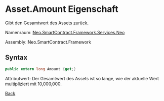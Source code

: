 # Asset.Amount Eigenschaft

Gibt den Gesamtwert des Assets zurück.

Namenraum: [Neo.SmartContract.Framework.Services.Neo](../../neo.md)

Assembly: Neo.SmartContract.Framework

## Syntax

```c#
public extern long Amount {get;}
```

Attributwert: Der Gesamtwert des Assets ist so lange, wie der aktuelle Wert multipliziert mit 10,000,000.



[Back](../Asset.md)
